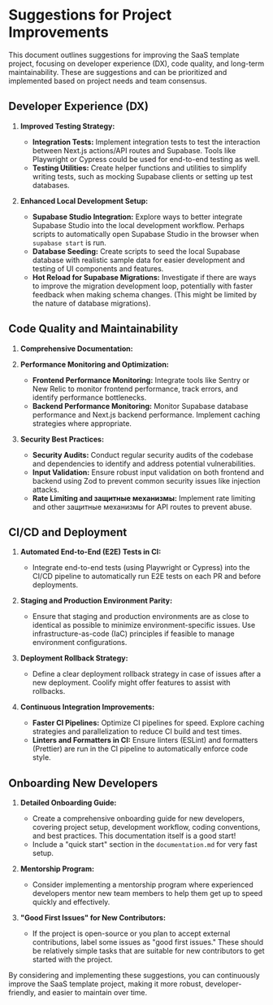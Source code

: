 # Suggestions for Project Improvements

This document outlines suggestions for improving the SaaS template project, focusing on developer experience (DX), code quality, and long-term maintainability. These are suggestions and can be prioritized and implemented based on project needs and team consensus.

## Developer Experience (DX)

1.  **Improved Testing Strategy:**

    - **Integration Tests:** Implement integration tests to test the interaction between Next.js actions/API routes and Supabase. Tools like Playwright or Cypress could be used for end-to-end testing as well.
    - **Testing Utilities:** Create helper functions and utilities to simplify writing tests, such as mocking Supabase clients or setting up test databases.

2.  **Enhanced Local Development Setup:**

    - **Supabase Studio Integration:** Explore ways to better integrate Supabase Studio into the local development workflow. Perhaps scripts to automatically open Supabase Studio in the browser when `supabase start` is run.
    - **Database Seeding:** Create scripts to seed the local Supabase database with realistic sample data for easier development and testing of UI components and features.
    - **Hot Reload for Supabase Migrations:** Investigate if there are ways to improve the migration development loop, potentially with faster feedback when making schema changes. (This might be limited by the nature of database migrations).

## Code Quality and Maintainability

1.  **Comprehensive Documentation:**

2.  **Performance Monitoring and Optimization:**

    - **Frontend Performance Monitoring:** Integrate tools like Sentry or New Relic to monitor frontend performance, track errors, and identify performance bottlenecks.
    - **Backend Performance Monitoring:** Monitor Supabase database performance and Next.js backend performance. Implement caching strategies where appropriate.

3.  **Security Best Practices:**
    - **Security Audits:** Conduct regular security audits of the codebase and dependencies to identify and address potential vulnerabilities.
    - **Input Validation:** Ensure robust input validation on both frontend and backend using Zod to prevent common security issues like injection attacks.
    - **Rate Limiting and защитные механизмы:** Implement rate limiting and other защитные механизмы for API routes to prevent abuse.

## CI/CD and Deployment

1.  **Automated End-to-End (E2E) Tests in CI:**

    - Integrate end-to-end tests (using Playwright or Cypress) into the CI/CD pipeline to automatically run E2E tests on each PR and before deployments.

2.  **Staging and Production Environment Parity:**

    - Ensure that staging and production environments are as close to identical as possible to minimize environment-specific issues. Use infrastructure-as-code (IaC) principles if feasible to manage environment configurations.

3.  **Deployment Rollback Strategy:**

    - Define a clear deployment rollback strategy in case of issues after a new deployment. Coolify might offer features to assist with rollbacks.

4.  **Continuous Integration Improvements:**
    - **Faster CI Pipelines:** Optimize CI pipelines for speed. Explore caching strategies and parallelization to reduce CI build and test times.
    - **Linters and Formatters in CI:** Ensure linters (ESLint) and formatters (Prettier) are run in the CI pipeline to automatically enforce code style.

## Onboarding New Developers

1.  **Detailed Onboarding Guide:**

    - Create a comprehensive onboarding guide for new developers, covering project setup, development workflow, coding conventions, and best practices. This documentation itself is a good start!
    - Include a "quick start" section in the `documentation.md` for very fast setup.

2.  **Mentorship Program:**

    - Consider implementing a mentorship program where experienced developers mentor new team members to help them get up to speed quickly and effectively.

3.  **"Good First Issues" for New Contributors:**
    - If the project is open-source or you plan to accept external contributions, label some issues as "good first issues." These should be relatively simple tasks that are suitable for new contributors to get started with the project.

By considering and implementing these suggestions, you can continuously improve the SaaS template project, making it more robust, developer-friendly, and easier to maintain over time.

